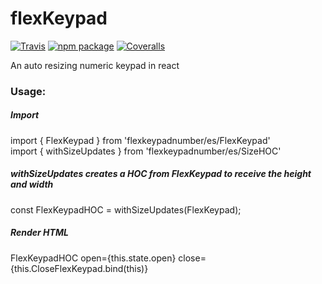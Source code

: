 # flexKeypad

[![Travis][build-badge]][build]
[![npm package][npm-badge]][npm]
[![Coveralls][coveralls-badge]][coveralls]

An auto resizing numeric keypad in react

[build-badge]: https://img.shields.io/travis/user/repo/master.png?style=flat-square
[build]: https://travis-ci.org/user/repo

[npm-badge]: https://img.shields.io/npm/v/npm-package.png?style=flat-square
[npm]: https://www.npmjs.org/package/npm-package

[coveralls-badge]: https://img.shields.io/coveralls/user/repo/master.png?style=flat-square
[coveralls]: https://coveralls.io/github/user/repo

### Usage:

##### Import

import { FlexKeypad } from 'flexkeypadnumber/es/FlexKeypad'  
import { withSizeUpdates } from 'flexkeypadnumber/es/SizeHOC'  

##### withSizeUpdates creates a HOC from FlexKeypad to receive the height and width
const FlexKeypadHOC = withSizeUpdates(FlexKeypad);

##### Render HTML
 FlexKeypadHOC open={this.state.open} close={this.CloseFlexKeypad.bind(this)}
  
  


